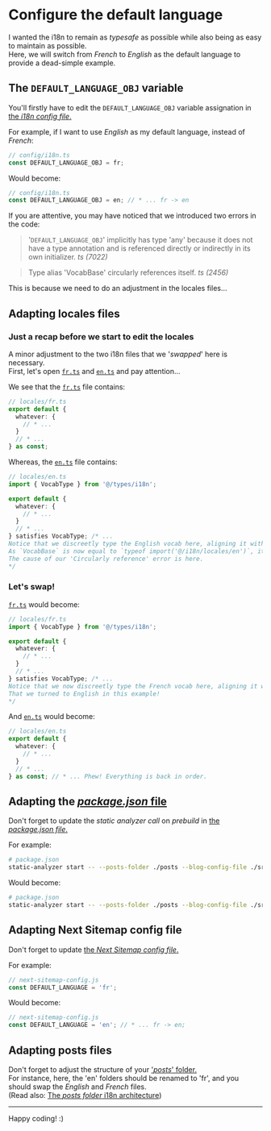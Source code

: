 # Configure the default language

I wanted the i18n to remain as _typesafe_ as possible while also being as easy to maintain as possible.  
Here, we will switch from _French_ to _English_ as the default language to provide a dead-simple example.

## The `DEFAULT_LANGUAGE_OBJ` variable

You'll firstly have to edit the `DEFAULT_LANGUAGE_OBJ` variable assignation in [the _i18n config file_.](/src/config/i18n.ts)

For example, if I want to use _English_ as my default language, instead of _French_:

```ts
// config/i18n.ts
const DEFAULT_LANGUAGE_OBJ = fr;
```

Would become:

```ts
// config/i18n.ts
const DEFAULT_LANGUAGE_OBJ = en; // * ... fr -> en
```

If you are attentive, you may have noticed that we introduced two errors in the code:

> '`DEFAULT_LANGUAGE_OBJ`' implicitly has type 'any' because it does not have a type annotation and is referenced directly or indirectly in its own
> initializer. _ts (7022)_

> Type alias 'VocabBase' circularly references itself. _ts (2456)_

This is because we need to do an adjustment in the locales files...

## Adapting locales files

### Just a recap before we start to edit the locales

A minor adjustment to the two i18n files that we '_swapped_' here is necessary.  
First, let's open [`fr.ts`](/src/i18n/locales/fr.ts) and [`en.ts`](/src/i18n/locales/en.ts) and pay attention...

We see that the [`fr.ts`](/src/i18n/locales/fr.ts) file contains:

```ts
// locales/fr.ts
export default {
  whatever: {
    // * ...
  }
  // * ...
} as const;
```

Whereas, the [`en.ts`](/src/i18n/locales/en.ts) file contains:

```ts
// locales/en.ts
import { VocabType } from '@/types/i18n';

export default {
  whatever: {
    // * ...
  }
  // * ...
} satisfies VocabType; /* ...
Notice that we discreetly type the English vocab here, aligning it with the schema of the default language.
As `VocabBase` is now equal to `typeof import('@/i18n/locales/en')`, it does not make sense anymore!
The cause of our 'Circularly reference' error is here.
*/
```

### Let's swap!

[`fr.ts`](/src/i18n/locales/fr.ts) would become:

```ts
// locales/fr.ts
import { VocabType } from '@/types/i18n';

export default {
  whatever: {
    // * ...
  }
  // * ...
} satisfies VocabType; /* ...
Notice that we now discreetly type the French vocab here, aligning it with the schema of the default language...
That we turned to English in this example!
*/
```

And [`en.ts`](/src/i18n/locales/en.ts) would become:

```ts
// locales/en.ts
export default {
  whatever: {
    // * ...
  }
  // * ...
} as const; // * ... Phew! Everything is back in order.
```

## Adapting the [_package.json_ file](/package.json)

Don't forget to update the _static analyzer call_ on _prebuild_ in [the _package.json file_.](/package.json)

For example:

```bash
# package.json
static-analyzer start -- --posts-folder ./posts --blog-config-file ./src/config/blog.ts --default-i18n-locale ./src/i18n/locales/fr.ts
```

Would become:

```bash
# package.json
static-analyzer start -- --posts-folder ./posts --blog-config-file ./src/config/blog.ts --default-i18n-locale ./src/i18n/locales/en.ts # * ... fr.ts -> en.ts
```

## Adapting Next Sitemap config file

Don't forget to update [the _Next Sitemap config file_.](/next-sitemap.config.js)

For example:

```js
// next-sitemap-config.js
const DEFAULT_LANGUAGE = 'fr';
```

Would become:

```js
// next-sitemap-config.js
const DEFAULT_LANGUAGE = 'en'; // * ... fr -> en;
```

## Adapting posts files

Don't forget to adjust the structure of your ['_posts_' folder.](/posts/)  
For instance, here, the 'en' folders should be renamed to 'fr', and you should swap the _English_ and _French_ files.  
(Read also: [The _posts folder_ i18n architecture](/doc/blog/02.add-new-blog-category.md#the-posts-folder-i18n-architecture))

---

Happy coding! :)
